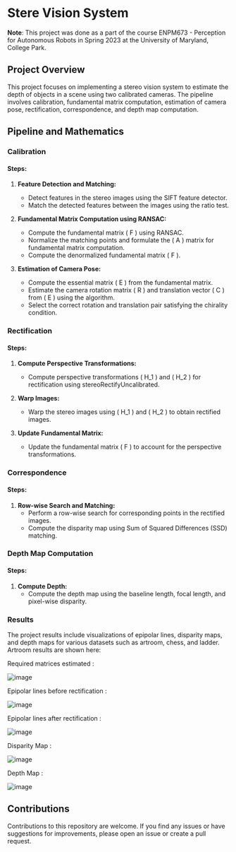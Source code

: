 # Stere Vision System

**Note**: This project was done as a part of the course ENPM673 - Perception for Autonomous Robots in Spring 2023 at the University of Maryland, College Park.

## Project Overview

This project focuses on implementing a stereo vision system to estimate the depth of objects in a scene using two calibrated cameras. The pipeline involves calibration, fundamental matrix computation, estimation of camera pose, rectification, correspondence, and depth map computation.

## Pipeline and Mathematics

### Calibration

#### Steps:
1. **Feature Detection and Matching:**
   - Detect features in the stereo images using the SIFT feature detector.
   - Match the detected features between the images using the ratio test.

2. **Fundamental Matrix Computation using RANSAC:**
   - Compute the fundamental matrix \( F \) using RANSAC.
   - Normalize the matching points and formulate the \( A \) matrix for fundamental matrix computation.
   - Compute the denormalized fundamental matrix \( F \).

3. **Estimation of Camera Pose:**
   - Compute the essential matrix \( E \) from the fundamental matrix.
   - Estimate the camera rotation matrix \( R \) and translation vector \( C \) from \( E \) using the algorithm.
   - Select the correct rotation and translation pair satisfying the chirality condition.

### Rectification

#### Steps:
1. **Compute Perspective Transformations:**
   - Compute perspective transformations \( H_1 \) and \( H_2 \) for rectification using stereoRectifyUncalibrated.

2. **Warp Images:**
   - Warp the stereo images using \( H_1 \) and \( H_2 \) to obtain rectified images.

3. **Update Fundamental Matrix:**
   - Update the fundamental matrix \( F \) to account for the perspective transformations.

### Correspondence

#### Steps:
1. **Row-wise Search and Matching:**
   - Perform a row-wise search for corresponding points in the rectified images.
   - Compute the disparity map using Sum of Squared Differences (SSD) matching.

### Depth Map Computation

#### Steps:
1. **Compute Depth:**
   - Compute the depth map using the baseline length, focal length, and pixel-wise disparity.

### Results

The project results include visualizations of epipolar lines, disparity maps, and depth maps for various datasets such as artroom, chess, and ladder. Artroom results are shown here:

Required matrices estimated : 

![image](https://github.com/Shyam-pi/Stereo-Vision-System/assets/57116285/a2214b81-be72-449d-a979-223810efd5e9)

Epipolar lines before rectification :

![image](https://github.com/Shyam-pi/Stereo-Vision-System/assets/57116285/00940086-17c7-4e24-b735-1fd56a81f3ae)

Epipolar lines after rectification :

![image](https://github.com/Shyam-pi/Stereo-Vision-System/assets/57116285/822eb004-fd5a-44e3-bae0-200e72e560a7)

Disparity Map :

![image](https://github.com/Shyam-pi/Stereo-Vision-System/assets/57116285/22c760e0-a4be-40cf-bff4-db027ee30342)

Depth Map :

![image](https://github.com/Shyam-pi/Stereo-Vision-System/assets/57116285/de8c1350-af17-4d50-8f38-a4b674d08af4)


## Contributions

Contributions to this repository are welcome. If you find any issues or have suggestions for improvements, please open an issue or create a pull request.
